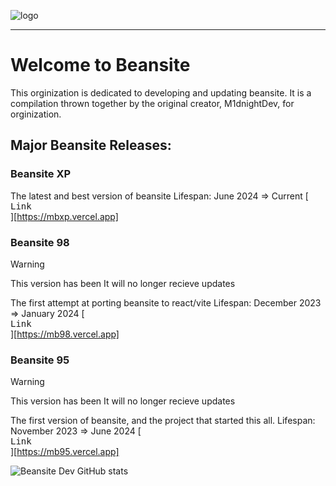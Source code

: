 ![logo](https://github.com/Beansite-Dev/.github/assets/108243683/ddb8a595-b2c4-4993-9e3a-4a9542a3074c)
***
# Welcome to Beansite
This orginization is dedicated to developing and updating beansite. It is a compilation thrown together by the original creator, M1dnightDev, for orginization.

## Major Beansite Releases:

### Beansite XP
The latest and best version of beansite
Lifespan: June 2024 => Current
[<kbd><br>Link<br></kbd>][https://mbxp.vercel.app]

### Beansite 98
> [!WARNING]
> This version has been It will no longer recieve updates

The first attempt at porting beansite to react/vite
Lifespan: December 2023 => January 2024
[<kbd><br>Link<br></kbd>][https://mb98.vercel.app]

### Beansite 95 
> [!WARNING]
> This version has been It will no longer recieve updates

The first version of beansite, and the project that started this all.
Lifespan: November 2023 => June 2024
[<kbd><br>Link<br></kbd>][https://mb95.vercel.app]

![Beansite Dev GitHub stats](https://github-readme-stats.vercel.app/api?username=beansite-dev&show_icons=true&theme=transparent)
